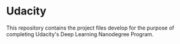 # Udacity
This repository contains the project files develop for the purpose of completing Udacity's Deep Learning Nanodegree Program. 
